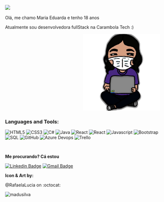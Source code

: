 ![](https://visitor-badge.laobi.icu/badge?page_id=MaduSilva)

<p> Olá, me chamo Maria Eduarda e tenho 18 anos </p>
<p> Atualmente sou desenvolvedora fullStack na Carambola Tech :) </p>


<p align="right"><img src="https://github.com/MaduSilva/MaduSilva/blob/master/mariapng.png" alt="png" width="250px"></p>

### Languages and Tools:

![HTML5](https://img.shields.io/badge/-Html5-000?&logo=HTML5)
![CSS3](https://img.shields.io/badge/-Css3-000?&logo=CSS3)
![C#](https://img.shields.io/badge/-CSharp-000?&logo=C-SHARP)
![Java](https://img.shields.io/badge/-Java-000?&logo=JAVA)
![React](https://img.shields.io/badge/-ReactJS-000?&logo=React)
![React](https://img.shields.io/badge/-ReactNative-000?&logo=React)
![Javascript](https://img.shields.io/badge/-JavaScript-000?&logo=JAVASCRIPT)
![Bootstrap](https://img.shields.io/badge/-BootStrap-000?&logo=BOOTSTRAP)
![SQL](https://img.shields.io/badge/-SQL-000?&logo=Microsoft)
![GitHub](https://img.shields.io/badge/-Github-000?&logo=Github)
![Azure Devops](https://img.shields.io/badge/-Devops-000?&logo=Microsoft)
![Trello](https://img.shields.io/badge/-Trello-000?&logo=Trello)

<br />

<p><b>Me procurando? Cá estou</p></b>

[![Linkedin Badge](https://img.shields.io/badge/-Madudev-blue?style=flat-square&logo=Linkedin&logoColor=white&link=https://www.linkedin.com/in/madudev)](https://www.linkedin.com/in/madudev)
[![Gmail Badge](https://img.shields.io/badge/-eumadu.silva@gmail.com-c14438?style=flat-square&logo=Gmail&logoColor=white&link=mailto:eumadu.silva@gmail.com)](mailto:eumadu.silva@gmail.com)

<p><b>Icon & Art by: </p></b>

@RafaelaLucia on :octocat:


<p align="left"><img align="left" src="https://github-readme-stats.vercel.app/api/top-langs?username=madusilva&show_icons=true&locale=en&layout=compact&theme=default" alt="madusilva" /></p>


